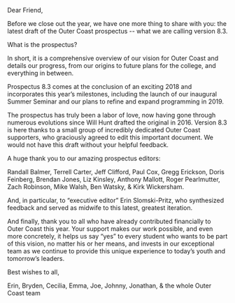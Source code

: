Dear Friend,

Before we close out the year, we have one more thing to share with you: the latest draft of the Outer Coast prospectus -- what we are calling version 8.3.

What is the prospectus?

In short, it is a comprehensive overview of our vision for Outer Coast and details our progress, from our origins to future plans for the college, and everything in between.

Prospectus 8.3 comes at the conclusion of an exciting 2018 and incorporates this year’s milestones, including the launch of our inaugural Summer Seminar and our plans to refine and expand programming in 2019.

The prospectus has truly been a labor of love, now having gone through numerous evolutions since Will Hunt drafted the original in 2016. Version 8.3 is here thanks to a small group of incredibly dedicated Outer Coast supporters, who graciously agreed to edit this important document. We would not have this draft without your helpful feedback.

A huge thank you to our amazing prospectus editors:

Randall Balmer, Terrell Carter, Jeff Clifford, Paul Cox, Gregg Erickson, Doris Feinberg, Brendan Jones, Liz Kinsley, Anthony Mallott, Roger Pearlmutter, Zach Robinson, Mike Walsh, Ben Watsky, & Kirk Wickersham.

And, in particular, to “executive editor” Erin Slomski-Pritz, who synthesized feedback and served as midwife to this latest, greatest iteration. 

And finally, thank you to all who have already contributed financially to Outer Coast this year. Your support makes our work possible, and even more concretely, it helps us say “yes” to every student who wants to be part of this vision, no matter his or her means, and invests in our exceptional team as we continue to provide this unique experience to today’s youth and tomorrow’s leaders.

Best wishes to all,

Erin, Bryden, Cecilia, Emma, Joe, Johnny, Jonathan, & the whole Outer Coast team
